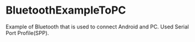 # BluetoothExampleToPC
Example of Bluetooth that is used to connect Android and PC.
Used Serial Port Profile(SPP).
